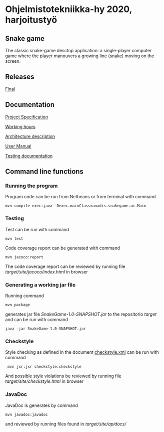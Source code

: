 # Ohjelmistotekniikka-hy 2020, harjoitustyö

## Snake game

The classic snake-game desctop application: a single-player computer game where the player manouvers a growing line (snake) moving on the screen.

## Releases
[Final](https://github.com/anadis504/ot-harjoitustyo/releases/tag/v1.3)

## Documentation
[Project Specification](https://github.com/anadis504/ot-harjoitustyo/blob/master/dokumentaatio/vaatimusm%C3%A4%C3%A4rittely.md)

[Working hours](https://github.com/anadis504/ot-harjoitustyo/blob/master/dokumentaatio/tyoaikakirjanpito.md)

[Architecture description](https://github.com/anadis504/ot-harjoitustyo/blob/master/dokumentaatio/arkkitehtuuri.md)

[User Manual](https://github.com/anadis504/ot-harjoitustyo/blob/master/dokumentaatio/k%C3%A4ytt%C3%B6ohje.md)

[Testing documentation](https://github.com/anadis504/ot-harjoitustyo/blob/master/dokumentaatio/testing.md)

## Command line functions

### Running the program

Program code can be run from Netbeans or from terminal with command

```
mvn compile exec:java -Dexec.mainClass=anadis.snakegame.ui.Main
```

### Testing

Test can be run with command

```
mvn test
```

Code coverage report can be generated with command

```
mvn jacoco:report
```

The code coverage report can be reviewed by running file _target/site/jacoco/index.html_ in browser

### Generating a working jar file

Running command

```
mvn package
```

generates jar file _SnakeGame-1.0-SNAPSHOT.jar_ to the repositorio _target_ and can be run with command

```
java -jar SnakeGame-1.0-SNAPSHOT.jar
```

### Checkstyle

Style checking as defined in the document [checkstyle.xml](https://github.com/anadis504/ot-harjoitustyo/blob/master/SnakeGame/checkstyle.xml) can be run with command

```
 mvn jxr:jxr checkstyle:checkstyle
```

And possible style violations be reviewed by running file _target/site/checkstyle.html_ in browser

### JavaDoc

JavaDoc is generates by command

```
mvn javadoc:javadoc
```

and reviewed by running files found in _target/site/apidocs/_
